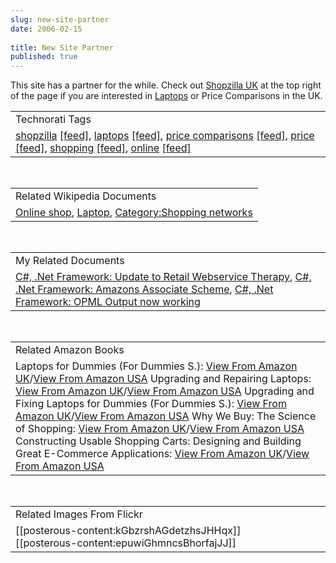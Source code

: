 ```yaml
---
slug: new-site-partner
date: 2006-02-15
 
title: New Site Partner
published: true
---
```

This site has a partner for the while.  Check out <a href="http://www.shopzilla.co.uk">Shopzilla UK</a> at the top right of the page if you are interested in <a href="http://www.shopzilla.co.uk/10J--Laptop_Computers_-_cat_id--462">Laptops</a> or Price Comparisons in the UK.<p /><table class="TechnoratiHead TagHeader">
<tr><td>Technorati Tags</td></tr>
<tr class="Technorati"><td>
<a href="http://www.kinlan.co.uk/tag/shopzilla" class="Tag" rel="tag">shopzilla</a> <a href="http://feeds.technorati.com/feed/posts/tag/shopzilla" class="Tag">[feed]</a>, <a href="http://www.kinlan.co.uk/tag/laptops" class="Tag" rel="tag">laptops</a> <a href="http://feeds.technorati.com/feed/posts/tag/laptops" class="Tag">[feed]</a>, <a href="http://www.kinlan.co.uk/tag/price%20comparisons" class="Tag" rel="tag">price comparisons</a> <a href="http://feeds.technorati.com/feed/posts/tag/price%20comparisons" class="Tag">[feed]</a>, <a href="http://www.kinlan.co.uk/tag/price" class="Tag" rel="tag">price</a> <a href="http://feeds.technorati.com/feed/posts/tag/price" class="Tag">[feed]</a>, <a href="http://www.kinlan.co.uk/tag/shopping" class="Tag" rel="tag">shopping</a> <a href="http://feeds.technorati.com/feed/posts/tag/shopping" class="Tag">[feed]</a>, <a href="http://www.kinlan.co.uk/tag/online" class="Tag" rel="tag">online</a> <a href="http://feeds.technorati.com/feed/posts/tag/online" class="Tag">[feed]</a>
</td></tr>
</table><br /><table class="TechnoratiHead TagHeader">
<tr><td>Related Wikipedia Documents</td></tr>
<tr class="Technorati"><td>
<a href="http://en.wikipedia.org/wiki/Online_shop" class="Tag" rel="tag">Online shop</a>, <a href="http://en.wikipedia.org/wiki/Laptop" class="Tag" rel="tag">Laptop</a>, <a href="http://en.wikipedia.org/wiki/Category:Shopping_networks" class="Tag" rel="tag">Category:Shopping networks</a>
</td></tr>
</table><br /><table class="TechnoratiHead TagHeader">
<tr><td>My Related Documents</td></tr>
<tr class="Technorati"><td>
<a href="http://www.kinlan.co.uk/2005/12/update-to-retail-webservice-therapy.html" class="Tag" rel="tag">C#, .Net Framework: Update to Retail Webservice Therapy</a>, <a href="http://www.kinlan.co.uk/2006/01/amazons-associate-scheme.html" class="Tag" rel="tag">C#, .Net Framework: Amazons Associate Scheme</a>, <a href="http://www.kinlan.co.uk/2005/11/opml-output-now-working.html" class="Tag" rel="tag">C#, .Net Framework: OPML Output now working</a>
</td></tr>
</table><br /><table class="TechnoratiHead TagHeader">
<tr><td>Related Amazon Books</td></tr>
<tr class="Technorati"><td>Laptops for Dummies (For Dummies S.): <a href="http://www.amazon.co.uk/exec/obidos/redirect?tag=cnetfra-21&amp;link_code=xm2&amp;camp=2025&amp;creative=165953&amp;path=http://www.amazon.co.uk/gp/redirect.html%253fASIN=0764575554%2526tag=cnetfra-21%2526lcode=xm2%2526cID=2025%2526ccmID=165953%2526location=/o/ASIN/0764575554%25253FSubscriptionId=0CM2PVF6VAHJQKW5G782" class="Tag" rel="tag">View From Amazon UK</a>/<a href="http://www.amazon.com/exec/obidos/redirect?tag=cnetfra-20&amp;link_code=xm2&amp;camp=2025&amp;creative=165953&amp;path=http://www.amazon.com/gp/redirect.html%253fASIN=0764575554%2526tag=cnetfra-20%2526lcode=xm2%2526cID=2025%2526ccmID=165953%2526location=/o/ASIN/0764575554%25253FSubscriptionId=0CM2PVF6VAHJQKW5G782" class="Tag" rel="tag">View From Amazon USA</a> Upgrading and Repairing Laptops: <a href="http://www.amazon.co.uk/exec/obidos/redirect?tag=cnetfra-21&amp;link_code=xm2&amp;camp=2025&amp;creative=165953&amp;path=http://www.amazon.co.uk/gp/redirect.html%253fASIN=0789733765%2526tag=cnetfra-21%2526lcode=xm2%2526cID=2025%2526ccmID=165953%2526location=/o/ASIN/0789733765%25253FSubscriptionId=0CM2PVF6VAHJQKW5G782" class="Tag" rel="tag">View From Amazon UK</a>/<a href="http://www.amazon.com/exec/obidos/redirect?tag=cnetfra-20&amp;link_code=xm2&amp;camp=2025&amp;creative=165953&amp;path=http://www.amazon.com/gp/redirect.html%253fASIN=0789733765%2526tag=cnetfra-20%2526lcode=xm2%2526cID=2025%2526ccmID=165953%2526location=/o/ASIN/0789733765%25253FSubscriptionId=0CM2PVF6VAHJQKW5G782" class="Tag" rel="tag">View From Amazon USA</a> Upgrading and Fixing Laptops for Dummies (For Dummies S.): <a href="http://www.amazon.co.uk/exec/obidos/redirect?tag=cnetfra-21&amp;link_code=xm2&amp;camp=2025&amp;creative=165953&amp;path=http://www.amazon.co.uk/gp/redirect.html%253fASIN=0764589598%2526tag=cnetfra-21%2526lcode=xm2%2526cID=2025%2526ccmID=165953%2526location=/o/ASIN/0764589598%25253FSubscriptionId=0CM2PVF6VAHJQKW5G782" class="Tag" rel="tag">View From Amazon UK</a>/<a href="http://www.amazon.com/exec/obidos/redirect?tag=cnetfra-20&amp;link_code=xm2&amp;camp=2025&amp;creative=165953&amp;path=http://www.amazon.com/gp/redirect.html%253fASIN=0764589598%2526tag=cnetfra-20%2526lcode=xm2%2526cID=2025%2526ccmID=165953%2526location=/o/ASIN/0764589598%25253FSubscriptionId=0CM2PVF6VAHJQKW5G782" class="Tag" rel="tag">View From Amazon USA</a> Why We Buy: The Science of Shopping: <a href="http://www.amazon.co.uk/exec/obidos/redirect?tag=cnetfra-21&amp;link_code=xm2&amp;camp=2025&amp;creative=165953&amp;path=http://www.amazon.co.uk/gp/redirect.html%253fASIN=158799044X%2526tag=cnetfra-21%2526lcode=xm2%2526cID=2025%2526ccmID=165953%2526location=/o/ASIN/158799044X%25253FSubscriptionId=0CM2PVF6VAHJQKW5G782" class="Tag" rel="tag">View From Amazon UK</a>/<a href="http://www.amazon.com/exec/obidos/redirect?tag=cnetfra-20&amp;link_code=xm2&amp;camp=2025&amp;creative=165953&amp;path=http://www.amazon.com/gp/redirect.html%253fASIN=158799044X%2526tag=cnetfra-20%2526lcode=xm2%2526cID=2025%2526ccmID=165953%2526location=/o/ASIN/158799044X%25253FSubscriptionId=0CM2PVF6VAHJQKW5G782" class="Tag" rel="tag">View From Amazon USA</a> Constructing Usable Shopping Carts: Designing and Building Great E-Commerce Applications: <a href="http://www.amazon.co.uk/exec/obidos/redirect?tag=cnetfra-21&amp;link_code=xm2&amp;camp=2025&amp;creative=165953&amp;path=http://www.amazon.co.uk/gp/redirect.html%253fASIN=1590594088%2526tag=cnetfra-21%2526lcode=xm2%2526cID=2025%2526ccmID=165953%2526location=/o/ASIN/1590594088%25253FSubscriptionId=0CM2PVF6VAHJQKW5G782" class="Tag" rel="tag">View From Amazon UK</a>/<a href="http://www.amazon.com/exec/obidos/redirect?tag=cnetfra-20&amp;link_code=xm2&amp;camp=2025&amp;creative=165953&amp;path=http://www.amazon.com/gp/redirect.html%253fASIN=1590594088%2526tag=cnetfra-20%2526lcode=xm2%2526cID=2025%2526ccmID=165953%2526location=/o/ASIN/1590594088%25253FSubscriptionId=0CM2PVF6VAHJQKW5G782" class="Tag" rel="tag">View From Amazon USA</a>
</td></tr>
</table><br /><table class="TechnoratiHead TagHeader">
<tr><td>Related Images From Flickr</td></tr>
<tr class="Technorati"><td>
<span style="float: left;">[[posterous-content:kGbzrshAGdetzhsJHHqx]]</span><span style="float: left;">[[posterous-content:epuwiGhmncsBhorfajJJ]]</span>
</td></tr>
</table><div class="blogger-post-footer"><img class="posterous_download_image" src="https://blogger.googleusercontent.com/tracker/8109338-114004828680518977?l=www.kinlan.co.uk%2Findex.html" height="1" alt="" width="1" /></div>

